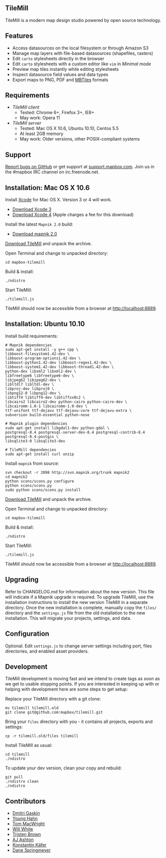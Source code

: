 TileMill
--------
TileMill is a modern map design studio powered by open source technology.


Features
--------
- Access datasources on the local filesystem or through Amazon S3
- Manage map layers with file-based datasources (shapefiles, rasters)
- Edit `carto` stylesheets directly in the browser
- Edit `carto` stylesheets with a custom editor like `vim` in *Minimal mode*
- Preview map tiles instantly while editing stylesheets
- Inspect datasource field values and data types
- Export maps to PNG, PDF and [MBTiles](http://www.mbtiles.org) formats


Requirements
------------
- *TileMill client*
  - Tested: Chrome 6+, Firefox 3+, IE8+
  - May work: Opera 11
- *TileMill server*
  - Tested: Mac OS X 10.6, Ubuntu 10.10, Centos 5.5 
  - At least 2GB memory
  - May work: Older versions, other POSIX-compliant systems


Support
-------

[Report bugs on GitHub][1] or get support at [support.mapbox.com][2]. Join us
in the #mapbox IRC channel on irc.freenode.net.

[1]:https://github.com/mapbox/tilemill/issues
[2]:http://support.mapbox.com/kb/tilemill/where-can-i-get-help-with-tilemill


Installation: Mac OS X 10.6
---------------------------
Install [Xcode][xcode] for Mac OS X. Version 3 or 4 will work.

- [Download Xcode 3](https://connect.apple.com/cgi-bin/WebObjects/MemberSite.woa/wa/getSoftware?bundleID=20792)
- [Download Xcode 4](http://developer.apple.com/xcode/) (Apple charges a fee for this download)

[xcode]:http://developer.apple.com/technologies/tools/xcode.html

Install the latest `Mapnik 2.0` build:

- [Download mapnik 2.0](http://dbsgeo.com/downloads/mapnik/snow/intel/2.0.0-r3030.dmg)

[Download TileMill](https://github.com/mapbox/tilemill/downloads) and unpack the archive.

Open Terminal and change to unpacked directory:

    cd mapbox-tilemill

Build & install:

    ./ndistro

Start TileMill:

    ./tilemill.js

TileMill should now be accessible from a browser at [http://localhost:8889](http://localhost:8889).


Installation: Ubuntu 10.10
--------------------------
Install build requirements:

    # Mapnik dependencies
    sudo apt-get install -y g++ cpp \
    libboost-filesystem1.42-dev \
    libboost-program-options1.42-dev \
    libboost-python1.42-dev libboost-regex1.42-dev \
    libboost-system1.42-dev libboost-thread1.42-dev \
    python-dev libxml2 libxml2-dev \
    libfreetype6 libfreetype6-dev \
    libjpeg62 libjpeg62-dev \
    libltdl7 libltdl-dev \
    libproj-dev libproj0 \
    libpng12-0 libpng12-dev \
    libtiff4 libtiff4-dev libtiffxx0c2 \
    libcairo2 libcairo2-dev python-cairo python-cairo-dev \
    libcairomm-1.0-1 libcairomm-1.0-dev \
    ttf-unifont ttf-dejavu ttf-dejavu-core ttf-dejavu-extra \
    subversion build-essential python-nose

    # Mapnik plugin dependencies
    sudo apt-get install libgdal1-dev python-gdal \
    postgresql-8.4 postgresql-server-dev-8.4 postgresql-contrib-8.4 postgresql-8.4-postgis \
    libsqlite3-0 libsqlite3-dev

    # TileMill dependencies
    sudo apt-get install curl unzip

Install `mapnik` from source:

    svn checkout -r 2898 http://svn.mapnik.org/trunk mapnik2
    cd mapnik2
    python scons/scons.py configure
    python scons/scons.py
    sudo python scons/scons.py install

[Download TileMill](https://github.com/mapbox/tilemill/downloads) and unpack the archive.

Open Terminal and change to unpacked directory:

    cd mapbox-tilemill

Build & install:

    ./ndistro

Start TileMill:

    ./tilemill.js

TileMill should now be accessible from a browser at [http://localhost:8889](http://localhost:8889).


Upgrading
---------
Refer to CHANGELOG.md for information about the new version. This file will
indicate if a Mapnik upgrade is required. To upgrade TileMill, use the
installation instructions to install the new version TileMill in a separate
directory. Once the new installation is complete, manually copy the `files/`
directory and the `settings.js` file from the old installation to the new
installation. This will migrate your projects, settings, and data.


Configuration
-------------
Optional. Edit `settings.js` to change server settings including port, files
directories, and enabled asset providers.


Development
-----------
TileMill development is moving fast and we intend to create tags as soon as we
get to usable stopping points. If you are interested in keeping up with or
helping with development here are some steps to get setup:

Replace your TileMill directory with a git clone:

    mv tilemill tilemill.old
    git clone git@github.com:mapbox/tilemill.git

Bring your `files` directory with you - it contains all projects, exports and
settings:

    cp -r tilemill.old/files tilemill

Install TileMill as usual:

    cd tilemill
    ./ndistro

To update your dev version, clean your copy and rebuild:

    git pull
    ./ndistro clean
    ./ndistro


Contributors
------------
- [Dmitri Gaskin](http://github.com/dmitrig01)
- [Young Hahn](http://github.com/yhahn)
- [Tom MacWright](http://github.com/tmcw)
- [Will White](http://github.com/willwhite)
- [Tristen Brown](http://github.com/tristen)
- [AJ Ashton](http://github.com/ajashton)
- [Konstantin Käfer](http://github.com/kkaefer)
- [Dane Springmeyer](http://github.com/springmeyer)
